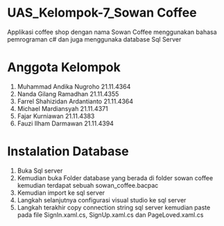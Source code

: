 # UAS_Kelompok-7_Sowan Coffee
Applikasi coffee shop dengan nama Sowan Coffee menggunakan bahasa pemrograman c# dan juga menggunaka database Sql Server

# Anggota Kelompok
1. Muhammad Andika Nugroho 21.11.4364
2. Nanda Gilang Ramadhan 21.11.4355
3. Farrel Shahizidan Ardantianto 21.11.4364
4. Michael Mardiansyah 21.11.4371
5. Fajar Kurniawan 21.11.4383
6. Fauzi Ilham Darmawan 21.11.4394

# Instalation Database
1. Buka Sql server
2. Kemudian buka Folder database yang berada di folder sowan coffee kemudian terdapat sebuah sowan_coffee.bacpac
3. Kemudian import ke sql server
4. Langkah selanjutnya configurasi visual studio ke sql server
4. Langkah terakhir copy connection string sql server kemudian paste pada file SignIn.xaml.cs, SignUp.xaml.cs dan PageLoved.xaml.cs
